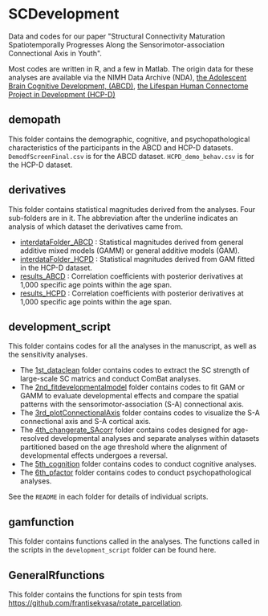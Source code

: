 # SCDevelopment
Data and codes for our paper "Structural Connectivity Maturation Spatiotemporally Progresses Along the Sensorimotor-association Connectional Axis in Youth".

Most codes are written in R, and a few in Matlab. The origin data for these analyses are available via the NIMH Data Archive (NDA),  [the Adolescent Brain Cognitive Development, (ABCD)](https://nda.nih.gov/abcd), [the Lifespan Human Connectome Project in Development (HCP-D)](https://nda.nih.gov/ccf)

## demopath
This folder contains the demographic, cognitive, and psychopathological characteristics of the participants in the ABCD and HCP-D datasets. `DemodfScreenFinal.csv` is for the ABCD dataset. `HCPD_demo_behav.csv` is for the HCP-D dataset.

## derivatives
This folder contains statistical magnitudes derived from the analyses. Four sub-folders are in it. The abbreviation after the underline indicates an analysis of which dataset the derivatives came from.
* [interdataFolder_ABCD](https://github.com/XiaoyuXu750/SCDevelopment/tree/main/derivatives/interdataFolder_ABCD) : Statistical magnitudes derived from general additive mixed models (GAMM) or general additive models (GAM). 
*  [interdataFolder_HCPD](https://github.com/XiaoyuXu750/SCDevelopment/tree/main/derivatives/interdataFolder_ABCD) : Statistical magnitudes derived from GAM fitted in the HCP-D dataset. 
* [results_ABCD](https://github.com/XiaoyuXu750/SCDevelopment/tree/main/derivatives/results_ABCD) : Correlation coefficients with posterior derivatives at 1,000 specific age points within the age span.
* [results_HCPD](https://github.com/XiaoyuXu750/SCDevelopment/tree/main/derivatives/results_ABCD) : Correlation coefficients with posterior derivatives at 1,000 specific age points within the age span.

## development_script
This folder contains codes for all the analyses in the manuscript, as well as the sensitivity analyses.

* The [1st_dataclean](https://github.com/XiaoyuXu750/SCDevelopment/tree/main/development_script/1st_dataclean) folder contains codes to extract the SC strength of large-scale SC matrics and conduct ComBat analyses.
* The [2nd_fitdevelopmentalmodel](https://github.com/XiaoyuXu750/SCDevelopment/tree/main/development_script/2nd_fitdevelopmentalmodel) folder contains codes to fit GAM or GAMM to evaluate developmental effects and compare the spatial patterns with the sensorimotor-association (S-A) connectional axis. 
* The [3rd_plotConnectionalAxis](https://github.com/XiaoyuXu750/SCDevelopment/tree/main/development_script/3rd_plotConnectionalAxis) folder contains codes to visualize the S-A connectional axis and S-A cortical axis.
* The [4th_changerate_SAcorr](https://github.com/XiaoyuXu750/SCDevelopment/tree/main/development_script/4th_changerate_SAcorr) folder contains codes designed for age-resolved developmental analyses and separate analyses within datasets partitioned based on the age threshold where the alignment of developmental effects undergoes a reversal.
* The [5th_cognition](https://github.com/XiaoyuXu750/SCDevelopment/tree/main/development_script/5th_cognition) folder contains codes to conduct cognitive analyses.
* The [6th_pfactor](https://github.com/XiaoyuXu750/SCDevelopment/tree/main/development_script/6th_pfactor) folder contains codes to conduct psychopathological analyses.

See the `README` in each folder for details of individual scripts.

## gamfunction
This folder contains functions called in the analyses. The functions called in the scripts in the `development_script` folder can be found here.

## GeneralRfunctions
This folder contains the functions for spin tests from https://github.com/frantisekvasa/rotate_parcellation.
